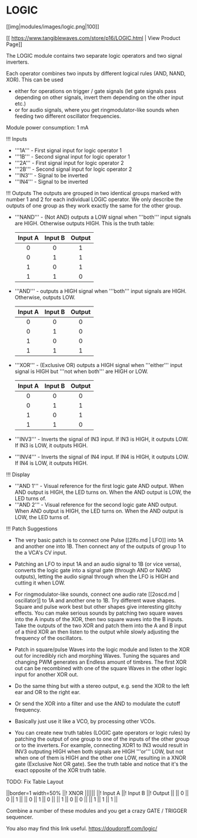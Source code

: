 # LOGIC
[[img|modules/images/logic.png|100]]

[[ https://www.tangiblewaves.com/store/p16/LOGIC.html | View Product Page]]

The LOGIC module contains two separate logic operators and two signal inverters.

Each operator combines two inputs by different logical rules (AND, NAND, XOR).
This can be used

* either for operations on trigger / gate signals (let gate signals pass depending on other signals, invert them depending on the other input etc.)
* or for audio signals, where you get ringmodulator-like sounds when feeding two different oscillator frequencies.

Module power consumption: 1 mA

!!! Inputs
* '''1A''' - First signal input for logic operator 1
* '''1B''' - Second signal input for logic operator 1
* '''2A''' - First signal input for logic operator 2
* '''2B''' - Second signal input for logic operator 2
* '''IN3''' - Signal to be inverted
* '''IN4''' - Signal to be inverted

!!! Outputs
The outputs are grouped in two identical groups marked with number 1 and 2 for each individual LOGIC operator.  We only describe the outputs of one group as they work exactly the same for the other group.

* '''NAND''' - (Not AND) outputs a LOW signal when '''both''' input signals are HIGH.  Otherwise outputs HIGH.  This is the truth table:

  | Input A | Input B | Output |
  | :-: | :-: | :-: |
  | 0 | 0 | 1 |
  | 0 | 1 | 1 |
  | 1 | 0 | 1 |
  | 1 | 1 | 0 |


* '''AND''' - outputs a HIGH signal when '''both''' input signals are HIGH.  Otherwise, outputs LOW.

  | Input A | Input B | Output |
  | :-: | :-: | :-: |
  | 0 | 0 | 0 |
  | 0 | 1 | 0 |
  | 1 | 0 | 0 |
  | 1 | 1 | 1 |


* '''XOR''' - (Exclusive OR) outputs a HIGH signal when '''either''' input signal is HIGH but '''not when both''' are HIGH or LOW.

  | Input A | Input B | Output |
  | :-: | :-: | :-: |
  | 0 | 0 | 0 |
  | 0 | 1 | 1 |
  | 1 | 0 | 1 |
  | 1 | 1 | 0 |


* '''INV3''' - Inverts the signal of IN3 input.  If IN3 is HIGH, it outputs LOW.  If IN3 is LOW, it outputs HIGH.
* '''INV4''' - Inverts the signal of IN4 input.  If IN4 is HIGH, it outputs LOW.  If IN4 is LOW, it outputs HIGH.



!!! Display
* '''AND 1''' - Visual reference for the first logic gate AND output.  When AND output is HIGH, the LED turns on.  When the AND output is LOW, the LED turns of.
* '''AND 2''' - Visual reference for the second logic gate AND output.  When AND output is HIGH, the LED turns on.  When the AND output is LOW, the LED turns of.

!!! Patch Suggestions

- The very basic patch is to connect one Pulse [[2lfo.md | LFO]] into 1A and another one into 1B.  Then connect any of the outputs of group 1 to the a VCA's CV input.

- Patching an LFO to input 1A and an audio signal to 1B (or vice versa), converts the logic gate into a signal gate (through AND or NAND outputs), letting the audio signal through when the LFO is HIGH and cutting it when LOW.

- For ringmodulator-like sounds, connect one audio rate [[2oscd.md | oscillator]] to 1A and another one to 1B.  Try different wave shapes.  Square and pulse work best but other shapes give interesting glitchy effects.  You can make serious sounds by patching two square waves into the A inputs of the XOR, then two square waves into the B inputs.  Take the outputs of the two XOR and patch them into the A and B input of a third XOR an then listen to the output while slowly adjusting the frequency of the oscillators.

- Patch in square/pulse Waves into the logic module and listen to the XOR out for incredibly rich and morphing Waves. Tuning the squares and changing PWM generates an Endless amount of timbres. The first XOR out can be recombined with one of the square Waves in the other logic input for another XOR out.

- Do the same thing but with a stereo output, e.g. send the XOR to the left ear and OR to the right ear.

- Or send the XOR into a filter and use the AND to modulate the cutoff frequency.

- Basically just use it like a VCO, by processing other VCOs.

- You can create new truth tables (LOGIC gate operators or logic rules) by patching the output of one group to one of the inputs of the other group or to the inverters.  For example, connecting XOR1 to IN3 would result in INV3 outputing HIGH when both signals are HIGH '''or''' LOW, but not when one of them is HIGH and the other one LOW, resulting in a XNOR gate (Exclusive Not OR gate).  See the truth table and notice that it's the exact opposite of the XOR truth table.

TODO: Fix Table Layout

||border=1 width=50%
||! XNOR ||||||
||! Input A ||! Input B ||! Output ||
|| 0 || 0 || 1 ||
|| 0 || 1 || 0 ||
|| 1 || 0 || 0 ||
|| 1 || 1 || 1 ||

Combine a number of these modules and you get a crazy GATE / TRIGGER sequencer.

You also may find this link useful. https://doudoroff.com/logic/
